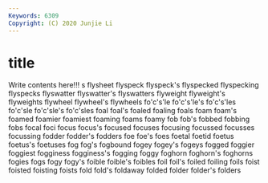 ```yaml
---
Keywords: 6309
Copyright: (C) 2020 Junjie Li
---
```


# title

Write contents here!!!
s 
flysheet 
flyspeck 
flyspeck's 
flyspecked 
flyspecking
flyspecks 
flyswatter 
flyswatter's 
flyswatters 
flyweight 
flyweight's 
flyweights 
flywheel 
flywheel's 
flywheels
fo'c's'le 
fo'c's'le's 
fo'c's'les 
fo'c'sle 
fo'c'sle's 
fo'c'sles 
foal 
foal's 
foaled 
foaling
foals 
foam 
foam's 
foamed 
foamier 
foamiest 
foaming 
foams 
foamy 
fob
fob's 
fobbed 
fobbing 
fobs 
focal 
foci 
focus 
focus's 
focused 
focuses
focusing 
focussed 
focusses 
focussing 
fodder 
fodder's 
fodders 
foe 
foe's 
foes
foetal 
foetid 
foetus 
foetus's 
foetuses 
fog 
fog's 
fogbound 
fogey 
fogey's
fogeys 
fogged 
foggier 
foggiest 
fogginess 
fogginess's 
fogging 
foggy 
foghorn 
foghorn's
foghorns 
fogies 
fogs 
fogy 
fogy's 
foible 
foible's 
foibles 
foil 
foil's
foiled 
foiling 
foils 
foist 
foisted 
foisting 
foists 
fold 
fold's 
foldaway
folded 
folder 
folder's 
folders 
